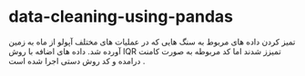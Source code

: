 # data-cleaning-using-pandas

تمیز کردن داده های مربوط به سنگ هایی که در عملیات های مختلف آپولو از ماه به زمین آورده شد.
داده های اضافه با روش  IQR تمیزز شدند اما کد مربوطه به صورت کامنت درامده و کد روش دستی اجرا شده است . 
